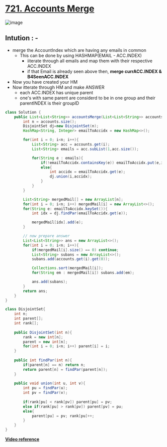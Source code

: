 # [721. Accounts Merge](https://leetcode.com/problems/accounts-merge/)
![image](https://github.com/hiimvikash/DSA-EndGame/assets/71629248/29eaaacf-ed8f-4e4c-a5b7-6f1718481b0a)

## Intution : - 
- merge the AccountIndex which are having any emails in common
    - This can be done by using HASHMAP(EMAIL - ACC.INDEX)
        - iiterate through all emails and map them with their respective ACC.INDEX
        - if that Email is already seen above then, **merge currACC.INDEX & B4SeenACC.INDEX**
- Now you have created your HM
- Now itterate through HM and make ANSWER
    - each ACC.INDEX has unique parent
    - one's with same parent are considerd to be in one group and their parentINDEX is their groupID
    
```java
class Solution {
    public List<List<String>> accountsMerge(List<List<String>> accounts) {
        int n = accounts.size();
        DisjointSet dj=new DisjointSet(n);
        HashMap<String, Integer> emailToAccidx = new HashMap<>();

        for(int i = 0; i<n; i++){
            List<String> acc = accounts.get(i);
            List<String> emails = acc.subList(1,acc.size());

            for(String e : emails){
                if(!emailToAccidx.containsKey(e)) emailToAccidx.put(e,i);
                else{
                    int accidx = emailToAccidx.get(e);
                    dj.union(i,accidx);
                }
            }
        }

        List<String> mergedMail[] = new ArrayList[n];
        for(int i = 0; i<n; i++) mergedMail[i] = new ArrayList<>();
        for(String e: emailToAccidx.keySet()){
            int idx = dj.findPar(emailToAccidx.get(e));

            mergedMail[idx].add(e);
        }

        // now prepare answer
        List<List<String>> ans = new ArrayList<>();
        for(int i = 0; i<n; i++){
            if(mergedMail[i].size() == 0) continue;
            List<String> subans = new ArrayList<>();
            subans.add(accounts.get(i).get(0));

            Collections.sort(mergedMail[i]);
            for(String em : mergedMail[i]) subans.add(em);

            ans.add(subans);
        }
        return ans;
    }
}

class DisjointSet{
    int n;
    int parent[];
    int rank[];
    
    public DisjointSet(int n){
        rank = new int[n];
        parent = new int[n];
        for(int i = 0; i<n; i++) parent[i] = i;
    }
    
    public int findPar(int n){
        if(parent[n] == n) return n;
        return parent[n] = findPar(parent[n]);
    }
    
    public void union(int u, int v){
        int pu = findPar(u);
        int pv = findPar(v);
        
        if(rank[pu] < rank[pv]) parent[pu] = pv;
        else if(rank[pu] > rank[pv]) parent[pv] = pu;
        else{
            parent[pu] = pv; rank[pu]++;
        }
    }
}
```

[**Video reference**](https://youtu.be/FMwpt_aQOGw)
